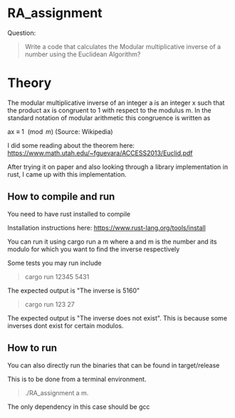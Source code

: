 # RA_assignment

Question:
> Write a code that calculates the Modular multiplicative inverse of a number using the Euclidean Algorithm?

# Theory
The modular multiplicative inverse of an integer a is an integer x such that the product ax is congruent to 1 with respect to the modulus m. In the standard notation of modular arithmetic this congruence is written as

ax $\equiv$ 1 ${\pmod {m}}$  (Source: Wikipedia)

I did some reading about the theorem here: https://www.math.utah.edu/~fguevara/ACCESS2013/Euclid.pdf

After trying it on paper and also looking through a library implementation in rust, I came up with this implementation.

## How to compile and run

You need to have rust installed to compile

Installation instructions here: https://www.rust-lang.org/tools/install

You can run it using cargo run a m where a and m is the number and its modulo for which you want to find the inverse respectively

Some tests you may run include

>cargo run 12345 5431

The expected output is "The inverse is 5160"

> cargo run 123 27

The expected output is "The inverse does not exist". 
This is because some inverses dont exist for certain modulos.

## How to run 

You can also directly run the binaries that can be found in target/release

This is to be done from a terminal environment.

> ./RA_assignment a m.

The only dependency in this case should be gcc